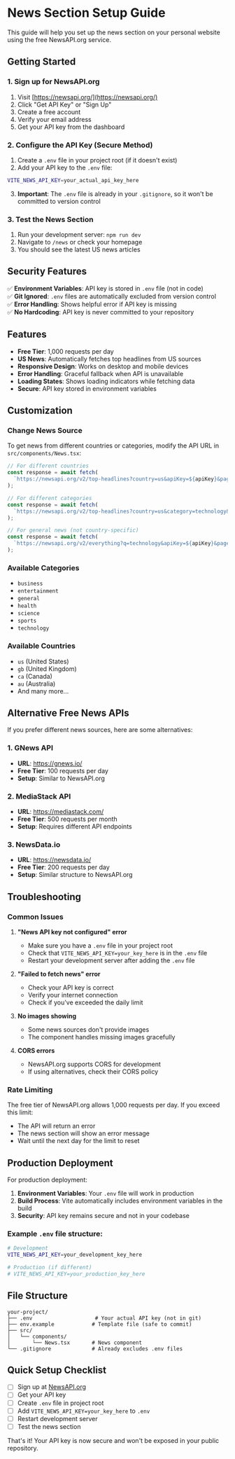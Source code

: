# News Section Setup Guide

This guide will help you set up the news section on your personal website using the free NewsAPI.org service.

## Getting Started

### 1. Sign up for NewsAPI.org

1. Visit [https://newsapi.org/](https://newsapi.org/)
2. Click "Get API Key" or "Sign Up"
3. Create a free account
4. Verify your email address
5. Get your API key from the dashboard

### 2. Configure the API Key (Secure Method)

1. Create a `.env` file in your project root (if it doesn't exist)
2. Add your API key to the `.env` file:

```bash
VITE_NEWS_API_KEY=your_actual_api_key_here
```

3. **Important**: The `.env` file is already in your `.gitignore`, so it won't be committed to version control

### 3. Test the News Section

1. Run your development server: `npm run dev`
2. Navigate to `/news` or check your homepage
3. You should see the latest US news articles

## Security Features

✅ **Environment Variables**: API key is stored in `.env` file (not in code)  
✅ **Git Ignored**: `.env` files are automatically excluded from version control  
✅ **Error Handling**: Shows helpful error if API key is missing  
✅ **No Hardcoding**: API key is never committed to your repository  

## Features

- **Free Tier**: 1,000 requests per day
- **US News**: Automatically fetches top headlines from US sources
- **Responsive Design**: Works on desktop and mobile devices
- **Error Handling**: Graceful fallback when API is unavailable
- **Loading States**: Shows loading indicators while fetching data
- **Secure**: API key stored in environment variables

## Customization

### Change News Source

To get news from different countries or categories, modify the API URL in `src/components/News.tsx`:

```typescript
// For different countries
const response = await fetch(
  `https://newsapi.org/v2/top-headlines?country=us&apiKey=${apiKey}&pageSize=6`
);

// For different categories
const response = await fetch(
  `https://newsapi.org/v2/top-headlines?country=us&category=technology&apiKey=${apiKey}&pageSize=6`
);

// For general news (not country-specific)
const response = await fetch(
  `https://newsapi.org/v2/everything?q=technology&apiKey=${apiKey}&pageSize=6`
);
```

### Available Categories

- `business`
- `entertainment`
- `general`
- `health`
- `science`
- `sports`
- `technology`

### Available Countries

- `us` (United States)
- `gb` (United Kingdom)
- `ca` (Canada)
- `au` (Australia)
- And many more...

## Alternative Free News APIs

If you prefer different news sources, here are some alternatives:

### 1. GNews API
- **URL**: https://gnews.io/
- **Free Tier**: 100 requests per day
- **Setup**: Similar to NewsAPI.org

### 2. MediaStack API
- **URL**: https://mediastack.com/
- **Free Tier**: 500 requests per month
- **Setup**: Requires different API endpoints

### 3. NewsData.io
- **URL**: https://newsdata.io/
- **Free Tier**: 200 requests per day
- **Setup**: Similar structure to NewsAPI.org

## Troubleshooting

### Common Issues

1. **"News API key not configured" error**
   - Make sure you have a `.env` file in your project root
   - Check that `VITE_NEWS_API_KEY=your_key_here` is in the `.env` file
   - Restart your development server after adding the `.env` file

2. **"Failed to fetch news" error**
   - Check your API key is correct
   - Verify your internet connection
   - Check if you've exceeded the daily limit

3. **No images showing**
   - Some news sources don't provide images
   - The component handles missing images gracefully

4. **CORS errors**
   - NewsAPI.org supports CORS for development
   - If using alternatives, check their CORS policy

### Rate Limiting

The free tier of NewsAPI.org allows 1,000 requests per day. If you exceed this limit:
- The API will return an error
- The news section will show an error message
- Wait until the next day for the limit to reset

## Production Deployment

For production deployment:

1. **Environment Variables**: Your `.env` file will work in production
2. **Build Process**: Vite automatically includes environment variables in the build
3. **Security**: API key remains secure and not in your codebase

### Example `.env` file structure:
```bash
# Development
VITE_NEWS_API_KEY=your_development_key_here

# Production (if different)
# VITE_NEWS_API_KEY=your_production_key_here
```

## File Structure

```
your-project/
├── .env                    # Your actual API key (not in git)
├── env.example            # Template file (safe to commit)
├── src/
│   └── components/
│       └── News.tsx       # News component
└── .gitignore             # Already excludes .env files
```

## Quick Setup Checklist

- [ ] Sign up at [NewsAPI.org](https://newsapi.org/)
- [ ] Get your API key
- [ ] Create `.env` file in project root
- [ ] Add `VITE_NEWS_API_KEY=your_key_here` to `.env`
- [ ] Restart development server
- [ ] Test the news section

That's it! Your API key is now secure and won't be exposed in your public repository. 